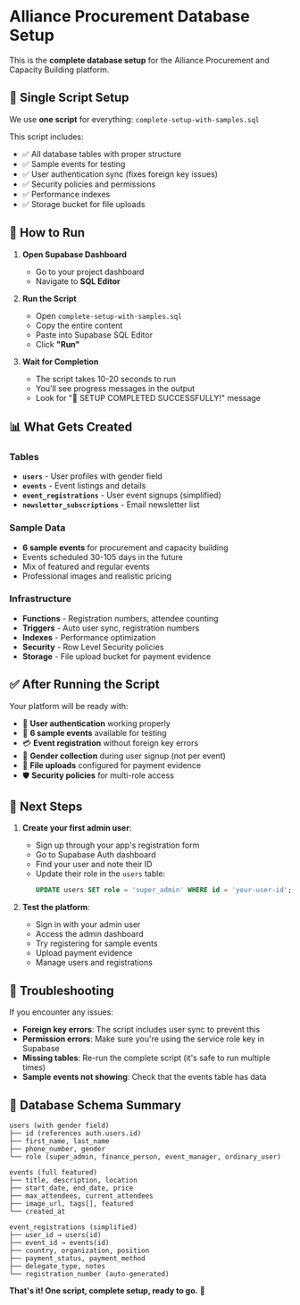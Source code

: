 # Alliance Procurement Database Setup

This is the **complete database setup** for the Alliance Procurement and Capacity Building platform.

## 📁 Single Script Setup

We use **one script** for everything: `complete-setup-with-samples.sql`

This script includes:
- ✅ All database tables with proper structure
- ✅ Sample events for testing
- ✅ User authentication sync (fixes foreign key issues)
- ✅ Security policies and permissions
- ✅ Performance indexes
- ✅ Storage bucket for file uploads

## 🚀 How to Run

1. **Open Supabase Dashboard**
   - Go to your project dashboard
   - Navigate to **SQL Editor**

2. **Run the Script**
   - Open `complete-setup-with-samples.sql`
   - Copy the entire content
   - Paste into Supabase SQL Editor
   - Click **"Run"**

3. **Wait for Completion**
   - The script takes 10-20 seconds to run
   - You'll see progress messages in the output
   - Look for "🎉 SETUP COMPLETED SUCCESSFULLY!" message

## 📊 What Gets Created

### Tables
- **`users`** - User profiles with gender field
- **`events`** - Event listings and details  
- **`event_registrations`** - User event signups (simplified)
- **`newsletter_subscriptions`** - Email newsletter list

### Sample Data
- **6 sample events** for procurement and capacity building
- Events scheduled 30-105 days in the future
- Mix of featured and regular events
- Professional images and realistic pricing

### Infrastructure
- **Functions** - Registration numbers, attendee counting
- **Triggers** - Auto user sync, registration numbers
- **Indexes** - Performance optimization
- **Security** - Row Level Security policies
- **Storage** - File upload bucket for payment evidence

## ✅ After Running the Script

Your platform will be ready with:

- 🔐 **User authentication** working properly
- 📅 **6 sample events** available for testing
- 💳 **Event registration** without foreign key errors
- 👥 **Gender collection** during user signup (not per event)
- 📁 **File uploads** configured for payment evidence
- 🛡️ **Security policies** for multi-role access

## 🎯 Next Steps

1. **Create your first admin user**:
   - Sign up through your app's registration form
   - Go to Supabase Auth dashboard
   - Find your user and note their ID
   - Update their role in the `users` table:
     ```sql
     UPDATE users SET role = 'super_admin' WHERE id = 'your-user-id';
     ```

2. **Test the platform**:
   - Sign in with your admin user
   - Access the admin dashboard
   - Try registering for sample events
   - Upload payment evidence
   - Manage users and registrations

## 🔧 Troubleshooting

If you encounter any issues:

- **Foreign key errors**: The script includes user sync to prevent this
- **Permission errors**: Make sure you're using the service role key in Supabase
- **Missing tables**: Re-run the complete script (it's safe to run multiple times)
- **Sample events not showing**: Check that the events table has data

## 📝 Database Schema Summary

```
users (with gender field)
├── id (references auth.users.id)
├── first_name, last_name
├── phone_number, gender
└── role (super_admin, finance_person, event_manager, ordinary_user)

events (full featured)
├── title, description, location
├── start_date, end_date, price
├── max_attendees, current_attendees
├── image_url, tags[], featured
└── created_at

event_registrations (simplified)
├── user_id → users(id)
├── event_id → events(id)
├── country, organization, position
├── payment_status, payment_method
├── delegate_type, notes
└── registration_number (auto-generated)
```

**That's it! One script, complete setup, ready to go.** 🚀